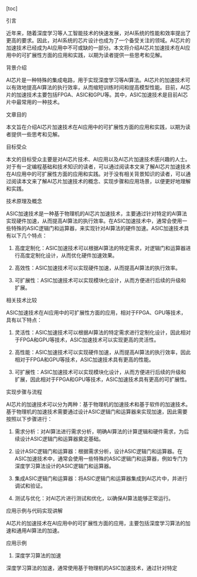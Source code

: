 
[toc]                    
                
                
引言

近年来，随着深度学习等人工智能技术的快速发展，对AI系统的性能和效率提出了更高的要求。因此，对AI系统的芯片设计也成为了一个备受关注的领域。AI芯片的加速技术已经成为AI应用中不可或缺的一部分。本文将介绍AI芯片加速技术在AI应用中的可扩展性方面的应用和实践，以期为读者提供一些思考和见解。

背景介绍

AI芯片是一种特殊的集成电路，用于实现深度学习等AI算法。AI芯片的加速技术可以有效地提高AI算法的执行效率，从而缩短训练时间和提高模型性能。目前，AI芯片的加速技术主要包括FPGA、ASIC和GPU等。其中，ASIC加速技术是目前AI芯片中最常用的一种技术。

文章目的

本文旨在介绍AI芯片加速技术在AI应用中的可扩展性方面的应用和实践，以期为读者提供一些思考和见解。

目标受众

本文的目标受众主要是对AI芯片技术、AI应用以及AI芯片加速技术感兴趣的人士。对于有一定编程基础和技术知识的读者，可以通过阅读本文来了解AI芯片加速技术在AI应用中的可扩展性方面的应用和实践。对于没有相关背景知识的读者，可以通过阅读本文来了解AI芯片加速技术的概念、实现步骤和应用场景，以便更好地理解和实践。

技术原理及概念

ASIC加速技术是一种基于物理机的AI芯片加速技术，主要通过针对特定的AI算法实现硬件加速，从而提高AI算法的执行效率。在ASIC加速技术中，通常会使用一些特殊的ASIC逻辑门和运算器，来实现针对AI算法的硬件加速。ASIC加速技术具有以下几个特点：

1. 高度定制化：ASIC加速技术可以根据AI算法的特定需求，对逻辑门和运算器进行高度定制化设计，从而优化硬件加速效果。

2. 高效性：ASIC加速技术可以实现硬件加速，从而提高AI算法的执行效率。

3. 可扩展性：ASIC加速技术可以实现模块化设计，从而方便进行后续的升级和扩展。

相关技术比较

ASIC加速技术在AI应用中的可扩展性方面的应用，相对于FPGA、GPU等技术，具有以下特点：

1. 灵活性：ASIC加速技术可以根据AI算法的特定需求进行定制化设计，因此相对于FPGA和GPU等技术，ASIC加速技术可以实现更高的灵活性。

2. 高性能：ASIC加速技术可以实现硬件加速，从而提高AI算法的执行效率，因此相对于FPGA和GPU等技术，ASIC加速技术具有更高的性能。

3. 可扩展性：ASIC加速技术可以实现模块化设计，从而方便进行后续的升级和扩展，因此相对于FPGA和GPU等技术，ASIC加速技术具有更高的可扩展性。

实现步骤与流程

AI芯片的加速技术可以分为两种：基于物理机的加速技术和基于软件的加速技术。基于物理机的加速技术需要通过设计ASIC逻辑门和运算器来实现加速，因此需要按照以下步骤进行：

1. 需求分析：对AI算法进行需求分析，明确AI算法的计算逻辑和硬件需求，为后续设计ASIC逻辑门和运算器奠定基础。

2. 设计ASIC逻辑门和运算器：根据需求分析，设计ASIC逻辑门和运算器。在ASIC加速技术中，通常会使用一些特殊的ASIC逻辑门和运算器，例如专门为深度学习算法设计的ASIC逻辑门和运算器。

3. 集成ASIC逻辑门和运算器：将ASIC逻辑门和运算器集成到AI芯片中，并进行调试和验证。

4. 测试与优化：对AI芯片进行测试和优化，以确保AI算法能够正常运行。

应用示例与代码实现讲解

AI芯片的加速技术在AI应用中的可扩展性方面的应用，主要包括深度学习算法的加速和通用AI算法的加速。

应用示例

1. 深度学习算法的加速

深度学习算法的加速，通常使用基于物理机的ASIC加速技术，通过针对特定

